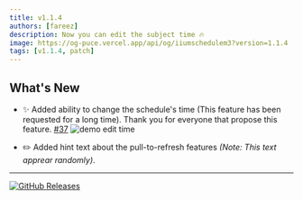 ```yaml
---
title: v1.1.4
authors: [fareez]
description: Now you can edit the subject time 🔥
image: https://og-puce.vercel.app/api/og/iiumschedulem3?version=1.1.4
tags: [v1.1.4, patch]
---
```


## What's New

- :sparkles: Added ability to change the schedule's time (This feature has been requested for a long time). Thank you for everyone that propose this feature. [#37](https://github.com/iqfareez/iium_schedule/issues/37)
    ![demo edit time](https://imgur.com/EYwFqkb.gif)

- :pencil2: Added hint text about the pull-to-refresh features _(Note: This text apprear randomly)_.

___
[![GitHub Releases](https://img.shields.io/badge/view%20on%20github-%23121011.svg?style=for-the-badge&logo=github&logoColor=white)](https://github.com/iqfareez/iium_schedule/releases/tag/1.1.4%2B26)